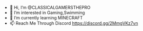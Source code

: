 - 👋 Hi, I’m @CLASSICALGAMERSTHEPRO
- 👀 I’m interested in Gaming,Swimming
- 🌱 I’m currently learning MINECRAFT
- 📫 Reach Me Through Discord https://discord.gg/2MmgVKz7vn

<!---
CLASSICALGAMERSTHEPRO/CLASSICALGAMERSTHEPRO is a ✨ special ✨ repository because its `README.md` (this file) appears on your GitHub profile.
You can click the Preview link to take a look at your changes.
--->
